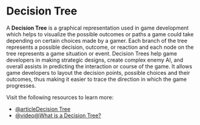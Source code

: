 # Decision Tree

A **Decision Tree** is a graphical representation used in game development which helps to visualize the possible outcomes or paths a game could take depending on certain choices made by a gamer. Each branch of the tree represents a possible decision, outcome, or reaction and each node on the tree represents a game situation or event. Decision Trees help game developers in making strategic designs, create complex enemy AI, and overall assists in predicting the interaction or course of the game. It allows game developers to layout the decision points, possible choices and their outcomes, thus making it easier to trace the direction in which the game progresses.

Visit the following resources to learn more:

- [@articleDecision Tree](https://www.gamedeveloper.com/programming/behavior-trees-for-ai-how-they-work)
- [@video@What is a Decision Tree?](https://www.youtube.com/watch?v=bmP4ppe_-cw)
